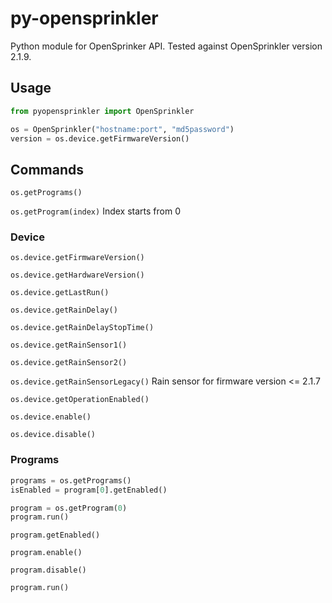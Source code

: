 # py-opensprinkler

Python module for OpenSprinker API. Tested against OpenSprinkler version 2.1.9.

## Usage

```python
from pyopensprinkler import OpenSprinkler

os = OpenSprinkler("hostname:port", "md5password")
version = os.device.getFirmwareVersion()
```

## Commands

`os.getPrograms()`

`os.getProgram(index)`
Index starts from 0

### Device

`os.device.getFirmwareVersion()`

`os.device.getHardwareVersion()`

`os.device.getLastRun()`

`os.device.getRainDelay()`

`os.device.getRainDelayStopTime()`

`os.device.getRainSensor1()`

`os.device.getRainSensor2()`

`os.device.getRainSensorLegacy()`
Rain sensor for firmware version <= 2.1.7

`os.device.getOperationEnabled()`

`os.device.enable()`

`os.device.disable()`

### Programs

```python
programs = os.getPrograms()
isEnabled = program[0].getEnabled()

program = os.getProgram(0)
program.run()
```

`program.getEnabled()`

`program.enable()`

`program.disable()`

`program.run()`
